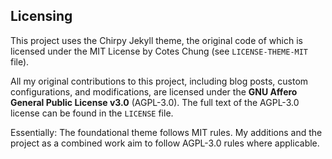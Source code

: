 ## Licensing

This project uses the Chirpy Jekyll theme, the original code of which is licensed under the MIT License by Cotes Chung (see `LICENSE-THEME-MIT` file).

All my original contributions to this project, including blog posts, custom configurations, and modifications, are licensed under the **GNU Affero General Public License v3.0** (AGPL-3.0). The full text of the AGPL-3.0 license can be found in the `LICENSE` file.

Essentially: The foundational theme follows MIT rules. My additions and the project as a combined work aim to follow AGPL-3.0 rules where applicable.
